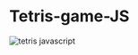 # Tetris-game-JS

![tetris javascript](https://user-images.githubusercontent.com/32854050/87663083-8e38d380-c763-11ea-9e36-581936387ace.jpg)
